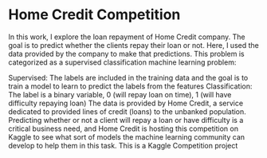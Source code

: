 # Home Credit Competition
In this work, I explore the loan repayment of Home Credit company. The goal is to predict whether the clients repay their loan or not. Here, I used the data provided by the company to make that predictions. This problem is categorized as a supervised classification machine learning problem:

Supervised: The labels are included in the training data and the goal is to train a model to learn to predict the labels from the features
Classification: The label is a binary variable, 0 (will repay loan on time), 1 (will have difficulty repaying loan) The data is provided by Home Credit, a service dedicated to provided lines of credit (loans) to the unbanked population. Predicting whether or not a client will repay a loan or have difficulty is a critical business need, and Home Credit is hosting this competition on Kaggle to see what sort of models the machine learning community can develop to help them in this task.
This is a Kaggle Competition project
